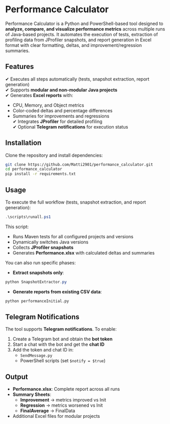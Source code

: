 # Performance Calculator

Performance Calculator is a Python and PowerShell-based tool designed to **analyze, compare, and visualize performance metrics** across multiple runs of Java-based projects. It automates the execution of tests, extraction of profiling data from JProfiler snapshots, and report generation in Excel format with clear formatting, deltas, and improvement/regression summaries.

## Features
✔ Executes all steps automatically (tests, snapshot extraction, report generation)  
✔ Supports **modular and non-modular Java projects**  
✔ Generates **Excel reports** with:
- CPU, Memory, and Object metrics
- Color-coded deltas and percentage differences
- Summaries for improvements and regressions  
✔ Integrates **JProfiler** for detailed profiling  
✔ Optional **Telegram notifications** for execution status  

## Installation
Clone the repository and install dependencies:
```bash
git clone https://github.com/Matti2901/performance_calculator.git
cd performance_calculator
pip install -r requirements.txt
```

## Usage
To execute the full workflow (tests, snapshot extraction, and report generation):
```powershell
.\scripts\runall.ps1
```
This script:
- Runs Maven tests for all configured projects and versions
- Dynamically switches Java versions
- Collects **JProfiler snapshots**
- Generates **Performance.xlsx** with calculated deltas and summaries

You can also run specific phases:
- **Extract snapshots only**:
```powershell
python SnapshotExtractor.py
```
- **Generate reports from existing CSV data**:
```bash
python performanceInitial.py
```

## Telegram Notifications
The tool supports **Telegram notifications**. To enable:
1. Create a Telegram bot and obtain the **bot token**
2. Start a chat with the bot and get the **chat ID**
3. Add the token and chat ID in:
   - `SendMessage.py`
   - PowerShell scripts (set `$notify = $true`)

## Output
- **Performance.xlsx**: Complete report across all runs
- **Summary Sheets**:
  - **Improvement** → metrics improved vs Init
  - **Regression** → metrics worsened vs Init
  -  **FinalAverage** → FinalData
- Additional Excel files for modular projects

